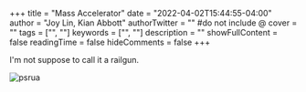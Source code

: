 +++
title = "Mass Accelerator"
date = "2022-04-02T15:44:55-04:00"
author = "Joy Lin, Kian Abbott"
authorTwitter = "" #do not include @
cover = ""
tags = ["", ""]
keywords = ["", ""]
description = ""
showFullContent = false
readingTime = false
hideComments = false
+++

I'm not suppose to call it a railgun.

![psrua](img/prusasmall.jpg)